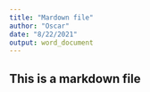 ```yaml
---
title: "Mardown file"
author: "Oscar"
date: "8/22/2021"
output: word_document
---
```


## This is a markdown file
